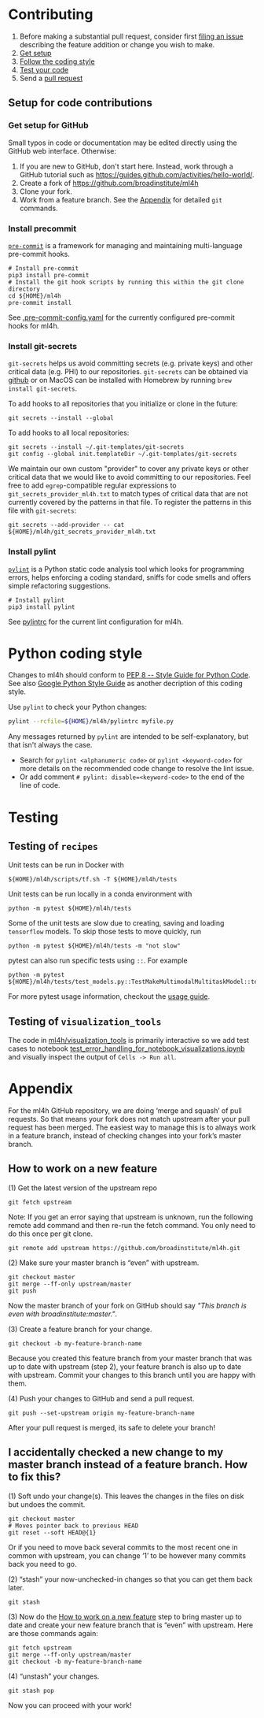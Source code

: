 # Contributing

1. Before making a substantial pull request, consider first [filing an issue](https://github.com/broadinstitute/ml4h/issues) describing the feature addition or change you wish to make.
1. [Get setup](#setup-for-code-contributions)
1. [Follow the coding style](#python-coding-style)
1. [Test your code](#testing)
1. Send a [pull request](https://github.com/broadinstitute/ml4h/pulls)

## Setup for code contributions

### Get setup for GitHub

Small typos in code or documentation may be edited directly using the GitHub web interface. Otherwise:

1. If you are new to GitHub, don't start here. Instead, work through a GitHub tutorial such as https://guides.github.com/activities/hello-world/.
1. Create a fork of https://github.com/broadinstitute/ml4h
1. Clone your fork.
1. Work from a feature branch. See the [Appendix](#appendix) for detailed `git` commands.

### Install precommit

[`pre-commit`](https://pre-commit.com/) is a framework for managing and maintaining multi-language pre-commit hooks.

```
# Install pre-commit
pip3 install pre-commit
# Install the git hook scripts by running this within the git clone directory
cd ${HOME}/ml4h
pre-commit install
```

See [.pre-commit-config.yaml](https://github.com/broadinstitute/ml4h/blob/master/.pre-commit-config.yaml) for the currently configured pre-commit hooks for ml4h.

### Install git-secrets

```git-secrets``` helps us avoid committing secrets (e.g. private keys) and other critical data (e.g. PHI) to our
repositories. ```git-secrets``` can be obtained via [github](https://github.com/awslabs/git-secrets) or on MacOS can be
installed with Homebrew by running ```brew install git-secrets```.

To add hooks to all repositories that you initialize or clone in the future:

```git secrets --install --global```

To add hooks to all local repositories:

```
git secrets --install ~/.git-templates/git-secrets
git config --global init.templateDir ~/.git-templates/git-secrets
```

We maintain our own custom "provider" to cover any private keys or other critical data that we would like to avoid
committing to our repositories. Feel free to add ```egrep```-compatible regular expressions to
```git_secrets_provider_ml4h.txt``` to match types of critical data that are not currently covered by the patterns in that
file. To register the patterns in this file with ```git-secrets```:

```
git secrets --add-provider -- cat ${HOME}/ml4h/git_secrets_provider_ml4h.txt
```

### Install pylint

[`pylint`](https://www.pylint.org/) is a Python static code analysis tool which looks for programming errors, helps enforcing a coding standard, sniffs for code smells and offers simple refactoring suggestions.

```
# Install pylint
pip3 install pylint
```

See [pylintrc](https://github.com/broadinstitute/ml4h/blob/master/pylintrc) for the current lint configuration for ml4h.

# Python coding style

Changes to ml4h should conform to [PEP 8 -- Style Guide for Python Code](https://www.python.org/dev/peps/pep-0008/). See also [Google Python Style Guide](https://github.com/google/styleguide/blob/gh-pages/pyguide.md) as another decription of this coding style.

Use `pylint` to check your Python changes:

```bash
pylint --rcfile=${HOME}/ml4h/pylintrc myfile.py
```

Any messages returned by `pylint` are intended to be self-explanatory, but that isn't always the case.

* Search for `pylint <alphanumeric code>` or `pylint <keyword-code>` for more details on the recommended code change to resolve the lint issue.
* Or add comment `# pylint: disable=<keyword-code>` to the end of the line of code.

# Testing

## Testing of `recipes`

Unit tests can be run in Docker with
```
${HOME}/ml4h/scripts/tf.sh -T ${HOME}/ml4h/tests
```
Unit tests can be run locally in a conda environment with
```
python -m pytest ${HOME}/ml4h/tests
```
Some of the unit tests are slow due to creating, saving and loading `tensorflow` models.
To skip those tests to move quickly, run
```
python -m pytest ${HOME}/ml4h/tests -m "not slow"
```
pytest can also run specific tests using `::`. For example

```
python -m pytest ${HOME}/ml4h/tests/test_models.py::TestMakeMultimodalMultitaskModel::test_u_connect_segment
```

For more pytest usage information, checkout the [usage guide](https://docs.pytest.org/en/latest/usage.html).

## Testing of `visualization_tools`

The code in [ml4h/visualization_tools](https://github.com/broadinstitute/ml4h/tree/master/ml4h/visualization_tools) is primarily interactive so we add test cases to notebook [test_error_handling_for_notebook_visualizations.ipynb](https://github.com/broadinstitute/ml4h/blob/master/notebooks/review_results/test_error_handling_for_notebook_visualizations.ipynb) and visually inspect the output of `Cells -> Run all`.

# Appendix

For the ml4h GitHub repository, we are doing ‘merge and squash’ of pull requests. So that means your fork does not match upstream after your pull request has been merged. The easiest way to manage this is to always work in a feature branch, instead of checking changes into your fork’s master branch.


## How to work on a new feature

(1) Get the latest version of the upstream repo

```
git fetch upstream
```

Note: If you get an error saying that upstream is unknown, run the following remote add command and then re-run the fetch command. You only need to do this once per git clone.

```
git remote add upstream https://github.com/broadinstitute/ml4h.git
```

(2) Make sure your master branch is “even” with upstream.

```
git checkout master
git merge --ff-only upstream/master
git push
```

Now the master branch of your fork on GitHub should say *"This branch is even with broadinstitute:master."*.


(3) Create a feature branch for your change.

```
git checkout -b my-feature-branch-name
```

Because you created this feature branch from your master branch that was up to date with upstream (step 2), your feature branch is also up to date with upstream. Commit your changes to this branch until you are happy with them.

(4) Push your changes to GitHub and send a pull request.

```
git push --set-upstream origin my-feature-branch-name
```

After your pull request is merged, its safe to delete your branch!

## I accidentally checked a new change to my master branch instead of a feature branch. How to fix this?

(1) Soft undo your change(s). This leaves the changes in the files on disk but undoes the commit.

```
git checkout master
# Moves pointer back to previous HEAD
git reset --soft HEAD@{1}
```

Or if you need to move back several commits to the most recent one in common with upstream, you can change ‘1’ to be however many commits back you need to go.

(2) “stash” your now-unchecked-in changes so that you can get them back later.

```
git stash
```

(3) Now do the [How to work on a new feature](#how-to-work-on-a-new-feature) step to bring master up to date and create your new feature branch that is “even” with upstream. Here are those commands again:

```
git fetch upstream
git merge --ff-only upstream/master
git checkout -b my-feature-branch-name
```

(4) “unstash” your changes.

```
git stash pop
```
Now you can proceed with your work!
